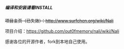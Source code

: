 ##### 编译和安装请看INSTALL

~~项目主页（已失效）：http://www.surfchen.org/wiki/Nali~~

项目介绍：https://github.com/out0fmemory/nali/wiki/Nali


感谢各位的开源作者，fork到本地自己使用。
